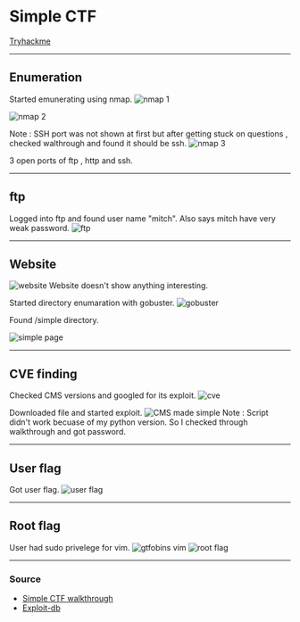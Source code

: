 # Simple CTF
[Tryhackme](Tryhackme.md)
- --
## Enumeration
Started emunerating using nmap.
![nmap 1](nmap%201.png)

![nmap 2](nmap%202.png)

Note : SSH port was not shown at first but after getting stuck on questions , checked walthrough and found it should be ssh.
![nmap 3](nmap%203.png)

3 open ports of ftp , http and ssh.
- --
## ftp
Logged into ftp and found user name "mitch". Also says mitch have very weak password.
![ftp](ftp.png)
- --
## Website
![website](website.png)
Website doesn't show anything interesting.

Started directory enumaration with gobuster.
![gobuster](gobuster.png)

Found /simple directory.

![simple page](simple%20page.png)
- --
## CVE finding
Checked CMS versions and googled for its exploit.
![cve](cve.png)

Downloaded file and started exploit.
![CMS made simple](CMS%20made%20simple.png)
Note : Script didn't work becuase of my python version. So I checked through walkthrough and got password.
- --
## User flag
Got user flag.
![user flag](user%20flag.png)
- --
## Root flag
User had sudo privelege for vim.
![gtfobins vim](gtfobins%20vim.png)
![root flag](root%20flag.png)
- --
### Source 
- [Simple CTF walkthrough](https://medium.com/@skylarphenis/tryhackme-simple-ctf-walk-through-e8bb8c8671a9)
- [Exploit-db](https://www.exploit-db.com/exploits/46635)